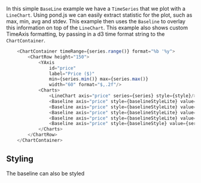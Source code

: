 
In this simple `BaseLine` example we have a `TimeSeries` that we plot with a `LineChart`. Using pond.js we can easily extract statistic for the plot, such as max, min, avg and stdev. This example then uses the `Baseline` to overlay this information on top of the `LineChart`. This example also shows custom TimeAxis formatting, by passing in a d3 time format string to the `ChartContainer`.

```js
    <ChartContainer timeRange={series.range()} format="%b '%y">
        <ChartRow height="150">
            <YAxis
                id="price"
                label="Price ($)"
                min={series.min()} max={series.max()}
                width="60" format="$,.2f"/>
            <Charts>
                <LineChart axis="price" series={series} style={style}/>
                <Baseline axis="price" style={baselineStyleLite} value={series.max()} label="Max" position="right"/>
                <Baseline axis="price" style={baselineStyleLite} value={series.min()} label="Min" position="right"/>
                <Baseline axis="price" style={baselineStyleLite} value={series.avg() - series.stdev()}/>
                <Baseline axis="price" style={baselineStyleLite} value={series.avg() + series.stdev()}/>
                <Baseline axis="price" style={baselineStyle} value={series.avg()} label="Avg"/>
            </Charts>
        </ChartRow>
    </ChartContainer>
```

## Styling

The baseline can also be styled

